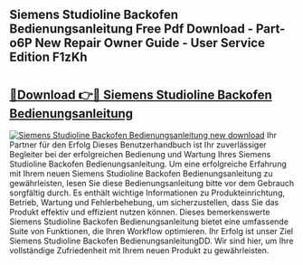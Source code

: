 ## Siemens Studioline Backofen Bedienungsanleitung Free Pdf Download - Part-o6P New Repair Owner Guide - User Service Edition F1zKh

# <h2><a href="http://df54o26.blite.top/?on=Siemens+Studioline+Backofen+Bedienungsanleitung">🔗Download 👉🔴 Siemens Studioline Backofen Bedienungsanleitung</a></h2>

[![Siemens Studioline Backofen Bedienungsanleitung new download](https://i.imgur.com/lujVjoI.png)](http://df54o26.blite.top/?on=Siemens+Studioline+Backofen+Bedienungsanleitung)
Ihr Partner für den Erfolg Dieses Benutzerhandbuch ist Ihr zuverlässiger Begleiter bei der erfolgreichen Bedienung und Wartung Ihres Siemens Studioline Backofen Bedienungsanleitung. Um eine erfolgreiche Erfahrung mit Ihrem neuen Siemens Studioline Backofen Bedienungsanleitung zu gewährleisten, lesen Sie diese Bedienungsanleitung bitte vor dem Gebrauch sorgfältig durch. Es enthält wichtige Informationen zu Produkteinrichtung, Betrieb, Wartung und Fehlerbehebung, um sicherzustellen, dass Sie das Produkt effektiv und effizient nutzen können. Dieses bemerkenswerte Siemens Studioline Backofen Bedienungsanleitung bietet eine umfassende Suite von Funktionen, die Ihren Workflow optimieren. Ihr Erfolg ist unser Ziel Siemens Studioline Backofen BedienungsanleitungDD. Wir sind hier, um Ihre vollständige Zufriedenheit mit Ihrem neuen Produkt zu gewährleisten.
